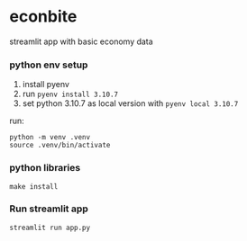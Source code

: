 # econbite
streamlit app with basic economy data


### python env setup
1. install pyenv
2. run `pyenv install 3.10.7`
3. set python 3.10.7 as local version with `pyenv local 3.10.7`

run:
```shell
python -m venv .venv
source .venv/bin/activate
```

### python libraries
`make install`


### Run streamlit app
`streamlit run app.py`

